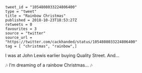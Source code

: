 ```
tweet_id = "1054808033224806400"
type = "tweet"
title = "Rainbow Christmas"
published = 2018-10-23T18:53:27Z
retweets = 0
favourites = 3
source = "twitter"
source_url = "https://twitter.com/cackhanded/status/1054808033224806400"
tag = [ "christmas", "rainbow",]
```

I was at John Lewis earlier buying Quality Street. And… 

🎶 I’m dreaming of a rainbow Christmas… 🎶

<p class='image'><img src='http://mnf.m17s.net/2018/10/23/DqNuQWTXgAAyR8p.jpg' alt=''></p>

<p class='image'><img src='http://mnf.m17s.net/2018/10/23/DqNuQN5XgAAaxCH.jpg' alt=''></p>

<p class='image'><img src='http://mnf.m17s.net/2018/10/23/DqNuQTbWoAItG-H.jpg' alt=''></p>

<p class='image'><img src='http://mnf.m17s.net/2018/10/23/DqNuQQTX0AA82d_.jpg' alt=''></p>

